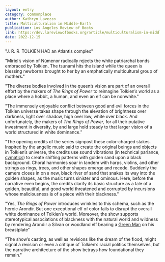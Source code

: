 ```yaml
---
layout: entry
category: commonplace
author: Kathryn Lavezzo
title: Multiculturalism in Middle-Earth
publication: Los Angeles Review of Books
link: https://dev.lareviewofbooks.org/article/multiculturalism-in-middle-earth-on-amazons-the-lord-of-the-rings-the-rings-of-power/
date: 2022-12-15
---
```


"J. R. R. TOLKIEN HAD an Atlantis complex"

"Míriel’s vision of Númenor radically rejects the white patriarchal bonds embraced by Tolkien. The tsunami hits the island while the queen is blessing newborns brought to her by an emphatically multicultural group of mothers."

"The diverse bodies involved in the queen’s vision are part of an overall effort by the makers of *The Rings of Power* to reimagine Tolkien’s world as a place where a hobbit, a human, and even an elf can be nonwhite."

"The immensely enjoyable conflict between good and evil forces in the Tolkien universe takes shape through the elevation of brightness over darkness, light over shadow, high over low, white over black. And unfortunately, the makers of *The Rings of Power*, for all their putative investment in diversity, by and large hold steady to that larger vision of a world structured in white dominance."

"The opening credits of the series signpost these color-charged stakes. Inspired by the angelic music said to create the original beings and objects in Tolkien’s universe, the credits use sound vibrations (in technical parlance, [cymatics](https://www.buzzfeed.com/ishabassi/the-rings-of-power-opening-credits-explained)) to create shifting patterns with golden sand upon a black background. Choral harmonies soar in tandem with harps, violins, and other strings as rings, trees, and other shapes emerge and recede. Suddenly the camera closes in on a new, black river of sand that snakes its way into the golden shapes, as the music turns sinister and ominous. Here, before the narrative even begins, the credits clarify its basic structure as a tale of a golden, beautiful, and good world threatened and corrupted by incursions whose maliciousness is of a piece with their blackness."

"Yes, *The Rings of Power* introduces wrinkles to this schema, such as the heroic Arondir. But one exceptional elf of color fails to disrupt the overall white dominance of Tolkien’s world. Moreover, the show supports stereotypical associations of blackness with the natural world and wildness by rendering Arondir a Silvan or woodland elf bearing a [Green Man](https://blogs.loc.gov/folklife/2021/02/what-was-the-green-man/) on his breastplate"

"The show’s casting, as well as revisions like the dream of the flood, might signal a revision or even a critique of Tolkien’s racial politics themselves, but the narrative architecture of the show betrays how foundational they remain."

